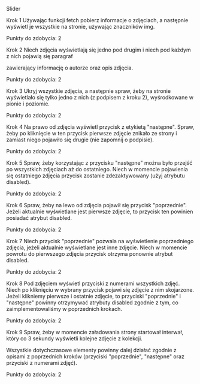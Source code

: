 Slider

Krok 1
Używając funkcji fetch pobierz informacje o zdjęciach, a następnie wyświetl je wszystkie na stronie, używając znaczników img.

Punkty do zdobycia: 2

Krok 2
Niech zdjęcia wyświetlają się jedno pod drugim i niech pod każdym z nich pojawią się paragraf <p> zawierający informację o autorze oraz opis zdjęcia.

Punkty do zdobycia: 2

Krok 3
Ukryj wszystkie zdjęcia, a następnie spraw, żeby na stronie wyświetlało się tylko jedno z nich (z podpisem z kroku 2), wyśrodkowane w pionie i poziomie.

Punkty do zdobycia: 2

Krok 4
Na prawo od zdjęcia wyświetl przycisk z etykietą "następne". Spraw, żeby po kliknięcie w ten przycisk pierwsze zdjęcie znikało ze strony i zamiast niego pojawiło się drugie (nie zapomnij o podpisie).

Punkty do zdobycia: 2

Krok 5
Spraw, żeby korzystając z przycisku "następne" można było przejść po wszystkich zdjęciach aż do ostatniego. Niech w momencie pojawienia się ostatniego zdjęcia przycisk zostanie zdezaktywowany (użyj atrybutu disabled).

Punkty do zdobycia: 2

Krok 6
Spraw, żeby na lewo od zdjęcia pojawił się przycisk "poprzednie". Jeżeli aktualnie wyświetlane jest pierwsze zdjęcie, to przycisk ten powinien posiadać atrybut disabled.

Punkty do zdobycia: 2

Krok 7
Niech przycisk "poprzednie" pozwala na wyświetlenie poprzedniego zdjęcia, jeżeli aktualnie wyświetlane jest inne zdjęcie. Niech w momencie powrotu do pierwszego zdjęcia przycisk otrzyma ponownie atrybut disabled.

Punkty do zdobycia: 2

Krok 8
Pod zdjęciem wyświetl przyciski z numerami wszystkich zdjęć. Niech po kliknięciu w wybrany przycisk pojawi się zdjęcie z nim skojarzone. Jeżeli klikniemy pierwsze i ostatnie zdjęcie, to przyciski "poprzednie" i "następne" powinny otrzymywać atrybuty disabled zgodnie z tym, co zaimplementowaliśmy w poprzednich krokach.

Punkty do zdobycia: 2

Krok 9
Spraw, żeby w momencie załadowania strony startował interwał, który co 3 sekundy wyświetli kolejne zdjęcie z kolekcji.

Wszystkie dotychczasowe elementy powinny dalej działać zgodnie z opisami z poprzednich kroków (przyciski "poprzednie", "następne" oraz przyciski z numerami zdjęć).

Punkty do zdobycia: 2


